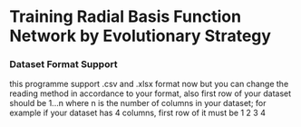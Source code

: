 <h1>Training Radial Basis Function Network by Evolutionary Strategy</h1>
<h3>Dataset Format Support</h3>
<p> this programme support .csv and .xlsx format now but you can change the reading method in accordance to your format, also first row of your dataset should be 1...n where n is the number of columns in your dataset; for example if your dataset has 4 columns, first row of it must be 1 2 3 4 </p>
